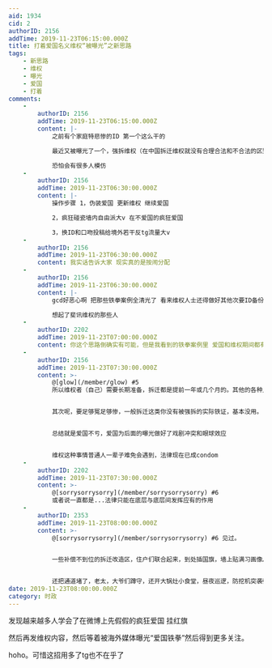 ```yaml
---
aid: 1934
cid: 2
authorID: 2156
addTime: 2019-11-23T06:15:00.000Z
title: 打着爱国名义维权“被曝光”之新思路
tags:
    - 新思路
    - 维权
    - 曝光
    - 爱国
    - 打着
comments:
    -
        authorID: 2156
        addTime: 2019-11-23T06:15:00.000Z
        content: |-
            之前有个家庭特悲惨的ID 第一个这么干的

            最近又被曝光了一个，强拆维权（在中国拆迁维权就没有合理合法和不合法的区别）

            恐怕会有很多人模仿
    -
        authorID: 2156
        addTime: 2019-11-23T06:30:00.000Z
        content: |-
            操作步骤 1，伪装爱国 更新维权 继续爱国

            2，疯狂碰瓷墙内自由派大v 在不爱国的疯狂爱国

            3，换ID和口吻投稿给境外若干反tg流量大v
    -
        authorID: 2156
        addTime: 2019-11-23T06:30:00.000Z
        content: 我实话告诉大家 现实真的是按闹分配
    -
        authorID: 2156
        addTime: 2019-11-23T06:30:00.000Z
        content: |-
            gcd好恶心啊 把那些铁拳案例全清光了 看来维权人士还得做好其他次要ID备份工作

            想起了斐讯维权的那些人
    -
        authorID: 2202
        addTime: 2019-11-23T07:00:00.000Z
        content: 你这个思路倒确实有可能，但是我看到的铁拳案例里 爱国和维权期间都有一段时间 不像是临时编排出来的。
    -
        authorID: 2156
        addTime: 2019-11-23T07:30:00.000Z
        content: >-
            @[glow](/member/glow) #5
            所以维权者（自己）需要长期准备，拆迁都是提前一年或几个月的。其他的各种比如金融诈骗，恶人伤害，内贼，领导恶行。性侵等都是有前兆的，但是由于wb和贴吧抖音bili各个地方尺度不一样，很难说一定能引爆到外网。


            其次呢，要足够冤足够惨，一般拆迁这类你没有被强拆的实际铁证，基本没用。


            总结就是爱国不亏，爱国为后面的曝光做好了戏剧冲突和眼球效应


            维权这种事情普通人一辈子难免会遇到，法律现在已成condom
    -
        authorID: 2202
        addTime: 2019-11-23T07:30:00.000Z
        content: >-
            @[sorrysorrysorry](/member/sorrysorrysorry) #6
            或者说一直都是...法律只能在底层与底层间发挥应有的作用
    -
        authorID: 2353
        addTime: 2019-11-23T08:00:00.000Z
        content: >-
            @[sorrysorrysorry](/member/sorrysorrysorry) #6 见过。


            一些补偿不到位的拆迁改造区，住户们联合起来，到处插国旗，墙上贴满习画像…，红旗招展，保卫家园。


            还把通道堵了，老太，大爷们蹲守，还开大锅灶小食堂，昼夜巡逻，防挖机突袭强拆…，喊媒体，请律师，找关系…，一闹二、三月，毎家每户又得几十万补偿，方才平息。
date: 2019-11-23T08:00:00.000Z
category: 时政
---
```


发现越来越多人学会了在微博上先假假的疯狂爱国 挂红旗

然后再发维权内容，然后等着被海外媒体曝光“爱国铁拳”然后得到更多关注。

hoho。可惜这招用多了tg也不在乎了
